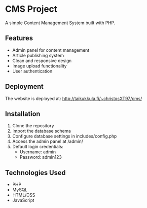 # CMS Project

A simple Content Management System built with PHP.

## Features

- Admin panel for content management
- Article publishing system
- Clean and responsive design
- Image upload functionality
- User authentication

## Deployment

The website is deployed at: http://taikukkula.fi/~christosXT97/cms/

## Installation

1. Clone the repository
2. Import the database schema
3. Configure database settings in includes/config.php
4. Access the admin panel at /admin/
5. Default login credentials:
   - Username: admin
   - Password: admin123

## Technologies Used

- PHP
- MySQL
- HTML/CSS
- JavaScript